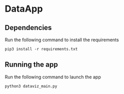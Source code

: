 # DataApp

## Dependencies

Run the following command to install the requirements

```pip3 install -r requirements.txt```

## Running the app

Run the following command to launch the app

```python3 dataviz_main.py```
